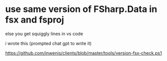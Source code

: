# use same version of FSharp.Data in fsx and fsproj

else you get squiggly lines in vs code

i wrote this (prompted chat gpt to write it)

https://github.com/inwenis/clients/blob/master/tools/version-fsx-check.ps1
